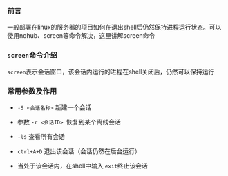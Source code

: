 ### 前言

一般部署在linux的服务器的项目如何在退出shell后仍然保持进程运行状态。可以使用nohub、screen等命令解决，这里讲解screen命令

### `screen`命令介绍

`screen`表示会话窗口，该会话内运行的进程在shell关闭后，仍然可以保持运行

### 常用参数及作用

* `-S <会话名称>` 新建一个会话

* 参数 `-r <会话ID> `恢复到某个离线会话

* `-ls` 查看所有会话

* `ctrl+A+D` 退出该会话（会话仍然在后台运行）

* 当处于该会话内，在shell中输入 `exit`终止该会话

  
